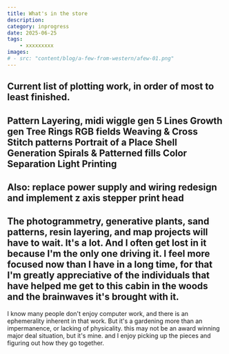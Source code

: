 ```yaml
---
title: What's in the store
description: 
category: inprogress
date: 2025-06-25
tags: 
    - xxxxxxxxx
images: 
# - src: "content/blog/a-few-from-western/afew-01.png"
---
```


## Current list of plotting work, in order of most to least finished.

Pattern Layering, midi wiggle gen
5 Lines
Growth gen
Tree Rings
RGB fields
Weaving & Cross Stitch patterns
Portrait of a Place
Shell Generation
Spirals & Patterned fills
Color Separation
Light Printing
-

Also:
replace power supply and wiring
redesign and implement z axis stepper print head
-

The photogrammetry, generative plants, sand patterns, resin layering, and map projects will have to wait. It's a lot. And I often get lost in it because I'm the only one driving it. I feel more focused now than I have in a long time, for that I'm greatly appreciative of the individuals that have helped me get to this cabin in the woods and the brainwaves it's brought with it. 
- 

I know many people don't enjoy computer work, and there is an ephemerality inherent in that work. But it's a gardening more than an impermanence, or lacking of physicality. this may not be an award winning major deal situation, but it's mine. and I enjoy picking up the pieces and figuring out how they go together. 









<div class="three-column">

<!-- {% image "./studio-ivar-desk.jpg", "000" %}  -->

</div>

